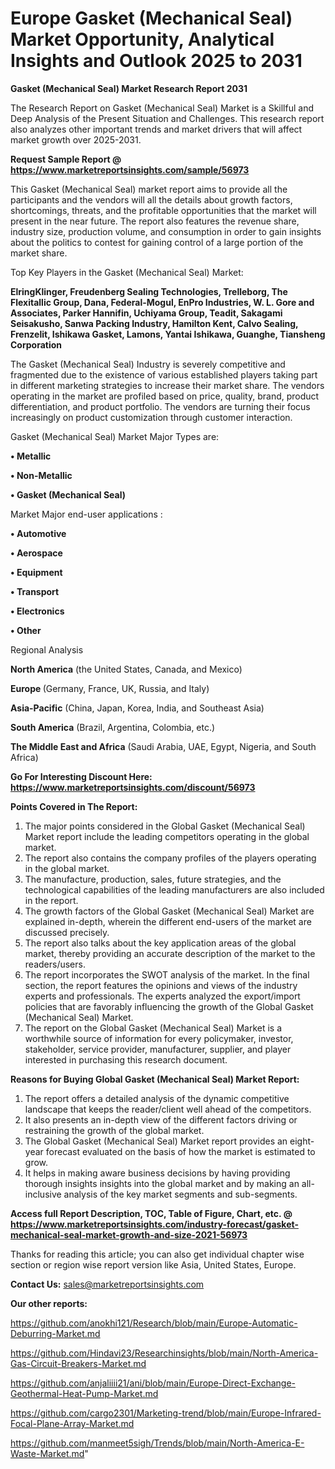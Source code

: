# Europe Gasket (Mechanical Seal) Market Opportunity, Analytical Insights and Outlook 2025 to 2031

<strong>Gasket (Mechanical Seal) Market Research Report 2031</strong>

The Research Report on Gasket (Mechanical Seal) Market is a Skillful and Deep Analysis of the Present Situation and Challenges. This research report also analyzes other important trends and market drivers that will affect market growth over 2025-2031.

<strong>Request Sample Report @ <a href=https://www.marketreportsinsights.com/sample/56973>https://www.marketreportsinsights.com/sample/56973</a></strong>

This Gasket (Mechanical Seal) market report aims to provide all the participants and the vendors will all the details about growth factors, shortcomings, threats, and the profitable opportunities that the market will present in the near future. The report also features the revenue share, industry size, production volume, and consumption in order to gain insights about the politics to contest for gaining control of a large portion of the market share.

Top Key Players in the Gasket (Mechanical Seal) Market:

<strong>ElringKlinger, Freudenberg Sealing Technologies, Trelleborg, The Flexitallic Group, Dana, Federal-Mogul, EnPro Industries, W. L. Gore and Associates, Parker Hannifin, Uchiyama Group, Teadit, Sakagami Seisakusho, Sanwa Packing Industry, Hamilton Kent, Calvo Sealing, Frenzelit, Ishikawa Gasket, Lamons, Yantai Ishikawa, Guanghe, Tiansheng Corporation</strong>

The Gasket (Mechanical Seal) Industry is severely competitive and fragmented due to the existence of various established players taking part in different marketing strategies to increase their market share. The vendors operating in the market are profiled based on price, quality, brand, product differentiation, and product portfolio. The vendors are turning their focus increasingly on product customization through customer interaction.

Gasket (Mechanical Seal) Market Major Types are:

<strong>• Metallic

• Non-Metallic

• Gasket (Mechanical Seal)</strong>

Market Major end-user applications :

<strong>• Automotive

• Aerospace

• Equipment

• Transport

• Electronics

• Other</strong>

Regional Analysis

</u><strong><b>North America</b></strong> (the United States, Canada, and Mexico)

<strong><b>Europe </b></strong>(Germany, France, UK, Russia, and Italy)

<strong><b>Asia-Pacific</b></strong> (China, Japan, Korea, India, and Southeast Asia)

<strong><b>South America</b></strong> (Brazil, Argentina, Colombia, etc.)

<strong><b>The Middle East and Africa</b></strong> (Saudi Arabia, UAE, Egypt, Nigeria, and South Africa)

<strong>Go For Interesting Discount Here: <a href=https://www.marketreportsinsights.com/discount/56973>https://www.marketreportsinsights.com/discount/56973</a></strong>

<strong>Points Covered in The Report:</strong>
<ol>
  <li>The major points considered in the Global Gasket (Mechanical Seal) Market report include the leading competitors operating in the global market.</li>
  <li>The report also contains the company profiles of the players operating in the global market.</li>
  <li>The manufacture, production, sales, future strategies, and the technological capabilities of the leading manufacturers are also included in the report.</li>
  <li>The growth factors of the Global Gasket (Mechanical Seal) Market are explained in-depth, wherein the different end-users of the market are discussed precisely.</li>
  <li>The report also talks about the key application areas of the global market, thereby providing an accurate description of the market to the readers/users.</li>
  <li>The report incorporates the SWOT analysis of the market. In the final section, the report features the opinions and views of the industry experts and professionals. The experts analyzed the export/import policies that are favorably influencing the growth of the Global Gasket (Mechanical Seal) Market.</li>
  <li>The report on the Global Gasket (Mechanical Seal) Market is a worthwhile source of information for every policymaker, investor, stakeholder, service provider, manufacturer, supplier, and player interested in purchasing this research document.</li>
</ol>
<strong>Reasons for Buying Global Gasket (Mechanical Seal) Market Report:</strong>

<ol>
  <li>The report offers a detailed analysis of the dynamic competitive landscape that keeps the reader/client well ahead of the competitors.</li>
  <li>It also presents an in-depth view of the different factors driving or restraining the growth of the global market.</li>
  <li>The Global Gasket (Mechanical Seal) Market report provides an eight-year forecast evaluated on the basis of how the market is estimated to grow.</li>
  <li>It helps in making aware business decisions by having providing thorough insights insights into the global market and by making an all-inclusive analysis of the key market segments and sub-segments.</li>
</ol>
<strong>Access full Report Description, TOC, Table of Figure, Chart, etc. @ <a href=https://www.marketreportsinsights.com/industry-forecast/gasket-mechanical-seal-market-growth-and-size-2021-56973>https://www.marketreportsinsights.com/industry-forecast/gasket-mechanical-seal-market-growth-and-size-2021-56973</a></strong>


Thanks for reading this article; you can also get individual chapter wise section or region wise report version like Asia, United States, Europe.

<strong>Contact Us:</strong>
sales@marketreportsinsights.com

<strong>Our other reports:</strong>

<a href=https://github.com/anokhi121/Research/blob/main/Europe-Automatic-Deburring-Market.md>https://github.com/anokhi121/Research/blob/main/Europe-Automatic-Deburring-Market.md</a>

<a href=https://github.com/Hindavi23/Researchinsights/blob/main/North-America-Gas-Circuit-Breakers-Market.md>https://github.com/Hindavi23/Researchinsights/blob/main/North-America-Gas-Circuit-Breakers-Market.md</a>

<a href=https://github.com/anjaliiii21/ani/blob/main/Europe-Direct-Exchange-Geothermal-Heat-Pump-Market.md>https://github.com/anjaliiii21/ani/blob/main/Europe-Direct-Exchange-Geothermal-Heat-Pump-Market.md</a>

<a href=https://github.com/cargo2301/Marketing-trend/blob/main/Europe-Infrared-Focal-Plane-Array-Market.md>https://github.com/cargo2301/Marketing-trend/blob/main/Europe-Infrared-Focal-Plane-Array-Market.md</a>

<a href=https://github.com/manmeet5sigh/Trends/blob/main/North-America-E-Waste-Market.md>https://github.com/manmeet5sigh/Trends/blob/main/North-America-E-Waste-Market.md</a>"
